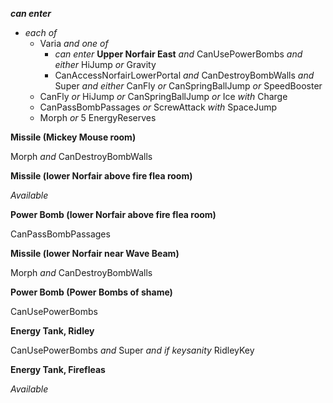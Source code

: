 ﻿***can enter***

- *each of*
  - Varia *and one of*
    - *can enter* **Upper Norfair East** *and* CanUsePowerBombs *and either* HiJump *or* Gravity
    - CanAccessNorfairLowerPortal *and* CanDestroyBombWalls *and* Super *and either* CanFly *or* CanSpringBallJump *or* SpeedBooster
  - CanFly *or* HiJump *or* CanSpringBallJump *or* Ice *with* Charge
  - CanPassBombPassages *or* ScrewAttack *with* SpaceJump
  - Morph *or* 5 EnergyReserves

**Missile (Mickey Mouse room)**

Morph *and* CanDestroyBombWalls

**Missile (lower Norfair above fire flea room)**

*Available*

**Power Bomb (lower Norfair above fire flea room)**

CanPassBombPassages

**Missile (lower Norfair near Wave Beam)**

Morph *and* CanDestroyBombWalls

**Power Bomb (Power Bombs of shame)**

CanUsePowerBombs

**Energy Tank, Ridley**

CanUsePowerBombs *and* Super *and if keysanity* RidleyKey

**Energy Tank, Firefleas**

*Available*
